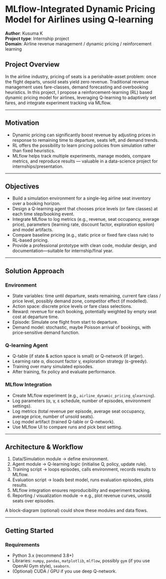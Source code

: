 # MLflow-Integrated Dynamic Pricing Model for Airlines using Q-learning

**Author**: Kusuma K                                                                                                                                                                                                              
**Project type**: Internship project  
**Domain**: Airline revenue management / dynamic pricing / reinforcement learning

## Project Overview  
In the airline industry, pricing of seats is a perishable-asset problem: once the flight departs, unsold seats yield zero revenue. Traditional revenue management uses fare-classes, demand forecasting and overbooking heuristics. In this project, I propose a reinforcement-learning (RL) based dynamic pricing model for airlines, leveraging Q-learning to adaptively set fares, and integrate experiment tracking via MLflow.

---

## Motivation  
- Dynamic pricing can significantly boost revenue by adjusting prices in response to remaining time to departure, seats left, and demand trends.  
- RL offers the possibility to learn pricing policies from simulation rather than fixed heuristics.  
- MLflow helps track multiple experiments, manage models, compare metrics, and reproduce results — valuable in a data-science project for internships/presentation.

---

## Objectives  
- Build a simulation environment for a single-leg airline seat inventory over a booking horizon.  
- Design a Q-learning agent that chooses price levels (or fare classes) at each time step/booking event.  
- Integrate MLflow to log metrics (e.g., revenue, seat occupancy, average price), parameters (learning rate, discount factor, exploration epsilon) and model artifacts.  
- Compare baseline pricing (e.g., static price or fixed fare class rule) to RL-based pricing.  
- Provide a professional prototype with clean code, modular design, and documentation—suitable for internship/final year.

---

## Solution Approach  
### Environment  
- State variables: time until departure, seats remaining, current fare class / price level, possibly demand zone, competitor effect (if modelled).  
- Action space: discrete price levels or fare class selections.  
- Reward: revenue for each booking, potentially weighted by empty seat cost at departure time.  
- Episode: Simulate one flight from start to departure.  
- Demand model: stochastic, maybe Poisson arrival of bookings, with price‐sensitive demand function.

### Q-learning Agent  
- Q-table (if state & action space is small) or Q-network (if larger).  
- Learning rate α, discount factor γ, exploration strategy (ε-greedy).  
- Training over many simulated episodes.  
- After training, fix policy and evaluate performance.

### MLflow Integration  
- Create MLflow experiment (e.g., `airline_dynamic_pricing_qlearning`).  
- Log parameters (α, γ, ε schedule, number of episodes, environment settings).  
- Log metrics (total revenue per episode, average seat occupancy, average price, number of unsold seats).  
- Log model artifact (trained Q-table or Q-network).  
- Use MLflow UI to compare runs and pick best setting.

---

## Architecture & Workflow  
1. Data/Simulation module → define environment.  
2. Agent module → Q-learning logic (initialise Q, policy, update rule).  
3. Training script → loops episodes, calls environment, records results to MLflow.  
4. Evaluation script → loads best model, runs evaluation episodes, plots results.  
5. MLflow integration ensures reproducibility and experiment tracking.  
6. Reporting / visualization module → e.g., plot revenue curves, unsold seats over episodes.

A block-diagram (optional) could show these modules and data flows.

---

## Getting Started  
### Requirements  
- Python 3.x (recommend 3.8+)  
- Libraries: `numpy`, `pandas`, `matplotlib`, `mlflow`, possibly `gym` (if you use OpenAI Gym style), `seaborn`.  
- (Optional) CUDA / GPU if you use deep Q-network.

